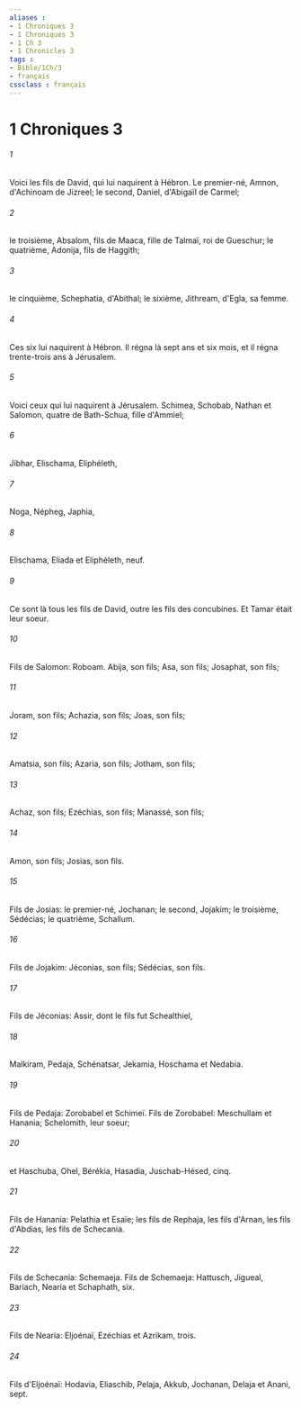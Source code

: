 ```yaml
---
aliases : 
- 1 Chroniques 3
- 1 Chroniques 3
- 1 Ch 3
- 1 Chronicles 3
tags : 
- Bible/1Ch/3
- français
cssclass : français
---
```


# 1 Chroniques 3

###### 1
Voici les fils de David, qui lui naquirent à Hébron. Le premier-né, Amnon, d'Achinoam de Jizreel; le second, Daniel, d'Abigaïl de Carmel;
###### 2
le troisième, Absalom, fils de Maaca, fille de Talmaï, roi de Gueschur; le quatrième, Adonija, fils de Haggith;
###### 3
le cinquième, Schephatia, d'Abithal; le sixième, Jithream, d'Egla, sa femme.
###### 4
Ces six lui naquirent à Hébron. Il régna là sept ans et six mois, et il régna trente-trois ans à Jérusalem.
###### 5
Voici ceux qui lui naquirent à Jérusalem. Schimea, Schobab, Nathan et Salomon, quatre de Bath-Schua, fille d'Ammiel;
###### 6
Jibhar, Elischama, Eliphéleth,
###### 7
Noga, Népheg, Japhia,
###### 8
Elischama, Eliada et Eliphéleth, neuf.
###### 9
Ce sont là tous les fils de David, outre les fils des concubines. Et Tamar était leur soeur.
###### 10
Fils de Salomon: Roboam. Abija, son fils; Asa, son fils; Josaphat, son fils;
###### 11
Joram, son fils; Achazia, son fils; Joas, son fils;
###### 12
Amatsia, son fils; Azaria, son fils; Jotham, son fils;
###### 13
Achaz, son fils; Ezéchias, son fils; Manassé, son fils;
###### 14
Amon, son fils; Josias, son fils.
###### 15
Fils de Josias: le premier-né, Jochanan; le second, Jojakim; le troisième, Sédécias; le quatrième, Schallum.
###### 16
Fils de Jojakim: Jéconias, son fils; Sédécias, son fils.
###### 17
Fils de Jéconias: Assir, dont le fils fut Schealthiel,
###### 18
Malkiram, Pedaja, Schénatsar, Jekamia, Hoschama et Nedabia.
###### 19
Fils de Pedaja: Zorobabel et Schimeï. Fils de Zorobabel: Meschullam et Hanania; Schelomith, leur soeur;
###### 20
et Haschuba, Ohel, Bérékia, Hasadia, Juschab-Hésed, cinq.
###### 21
Fils de Hanania: Pelathia et Esaïe; les fils de Rephaja, les fils d'Arnan, les fils d'Abdias, les fils de Schecania.
###### 22
Fils de Schecania: Schemaeja. Fils de Schemaeja: Hattusch, Jigueal, Bariach, Nearia et Schaphath, six.
###### 23
Fils de Nearia: Eljoénaï, Ezéchias et Azrikam, trois.
###### 24
Fils d'Eljoénaï: Hodavia, Eliaschib, Pelaja, Akkub, Jochanan, Delaja et Anani, sept.
